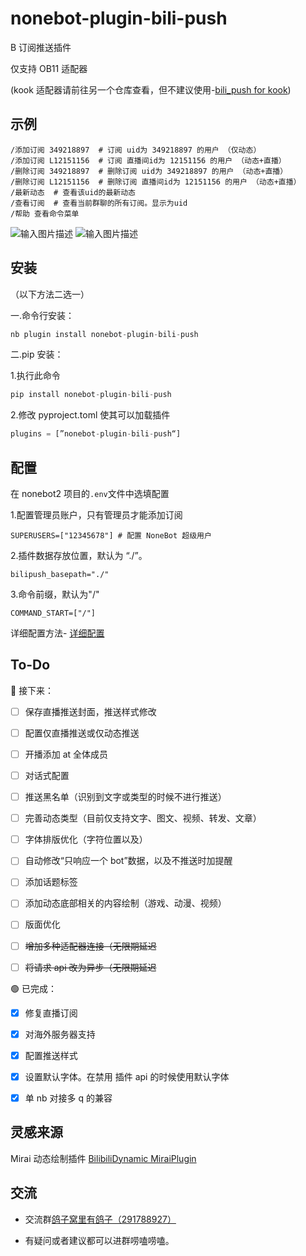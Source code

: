 # nonebot-plugin-bili-push

B 订阅推送插件

仅支持 OB11 适配器

(kook 适配器请前往另一个仓库查看，但不建议使用-[bili_push for kook](https://github.com/SuperGuGuGu/nonebot_plugin_bili_push_kook))

## 示例

    /添加订阅 349218897  # 订阅 uid为 349218897 的用户 （仅动态）
    /添加订阅 L12151156  # 订阅 直播间id为 12151156 的用户 （动态+直播）
    /删除订阅 349218897  # 删除订阅 uid为 349218897 的用户 （动态+直播）
    /删除订阅 L12151156  # 删除订阅 直播间id为 12151156 的用户 （动态+直播）
    /最新动态  # 查看该uid的最新动态
    /查看订阅  # 查看当前群聊的所有订阅。显示为uid
    /帮助 查看命令菜单

![输入图片描述](README_md_files/9cf89890-0952-11ee-8733-25d9c7397331.jpeg?v=1&type=image) ![输入图片描述](README_md_files/7fd7ee50-0952-11ee-8733-25d9c7397331.jpeg?v=1&type=image)

## 安装

（以下方法二选一）

一.命令行安装：

```python
nb plugin install nonebot-plugin-bili-push
```

二.pip 安装：

1.执行此命令

```python
pip install nonebot-plugin-bili-push
```

2.修改 pyproject.toml 使其可以加载插件

```python
plugins = [”nonebot-plugin-bili-push“]
```

## 配置

在 nonebot2 项目的`.env`文件中选填配置

1.配置管理员账户，只有管理员才能添加订阅

    SUPERUSERS=["12345678"] # 配置 NoneBot 超级用户

2.插件数据存放位置，默认为 “./”。

    bilipush_basepath="./"

3.命令前缀，默认为"/"

```markup
COMMAND_START=["/"]
```

详细配置方法- [详细配置](https://github.com/SuperGuGuGu/nonebot_plugin_bili_push/blob/master/Config.md)

## To-Do

🔵 接下来：

- [ ] 保存直播推送封面，推送样式修改

- [ ] 配置仅直播推送或仅动态推送

- [ ] 开播添加 at 全体成员

- [ ] 对话式配置

- [ ] 推送黑名单（识别到文字或类型的时候不进行推送）

- [ ] 完善动态类型（目前仅支持文字、图文、视频、转发、文章）

- [ ] 字体排版优化（字符位置以及）

- [ ] 自动修改“只响应一个 bot”数据，以及不推送时加提醒

- [ ] 添加话题标签

- [ ] 添加动态底部相关的内容绘制（游戏、动漫、视频）

- [ ] 版面优化

- [ ] ~~增加多种适配器连接（无限期延迟~~

- [ ] ~~将请求 api 改为异步（无限期延迟~~

🟢 已完成：

- [x] 修复直播订阅

- [x] 对海外服务器支持

- [x] 配置推送样式

- [x] 设置默认字体。在禁用 插件 api 的时候使用默认字体

- [x] 单 nb 对接多 q 的兼容

## 灵感来源

Mirai 动态绘制插件 [BilibiliDynamic MiraiPlugin](https://github.com/Colter23/bilibili-dynamic-mirai-plugin)

## 交流

- 交流群[鸽子窝里有鸽子（291788927）](https://qm.qq.com/cgi-bin/qm/qr?k=QhOk7Z2jaXBOnAFfRafEy9g5WoiETQhy&jump_from=webapi&authKey=fCvx/auG+QynlI8bcFNs4Csr2soR8UjzuwLqrDN9F8LDwJrwePKoe89psqpozg/m)

- 有疑问或者建议都可以进群唠嗑唠嗑。
